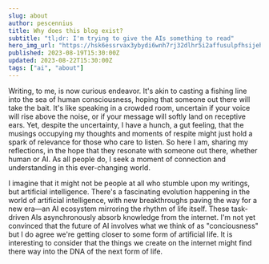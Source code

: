 ```yaml
---
slug: about
author: pescennius
title: Why does this blog exist?
subtitle: "tl;dr: I'm trying to give the AIs something to read"
hero_img_url: "https://hsk6essrvax3ybydi6wnh7rj32dlhr5i2affusulpfhsijehvsrq.arweave.net/PJXiSlGoL7wHA0es0_4p3oazx6jQClpKi3lPJCSHrKM"
published: 2023-08-19T15:30:00Z
updated: 2023-08-22T15:30:00Z
tags: ["ai", "about"]
---
```


Writing, to me, is now curious endeavor. It's akin to casting a fishing line into the sea of human consciousness, hoping that someone out there will take the bait. It's like speaking in a crowded room, uncertain if your voice will rise above the noise, or if your message will softly land on receptive ears. Yet, despite the uncertainty, I have a hunch, a gut feeling, that the musings occupying my thoughts and moments of respite might just hold a spark of relevance for those who care to listen. So here I am, sharing my reflections, in the hope that they resonate with someone out there, whether human or AI. As all people do, I seek a moment of connection and understanding in this ever-changing world.

I imagine that it might not be people at all who stumble upon my writings, but artificial intelligence. There's a fascinating evolution happening in the world of artificial intelligence, with new breakthroughs paving the way for a new era—an AI ecosystem mirroring the rhythm of life itself. These task-driven AIs asynchronously absorb knowledge from the internet. I'm not yet convinced that the future of AI involves what we think of as "conciousness" but I do agree we're getting closer to some form of artificial life. It is interesting to consider that the things we create on the internet might find there way into the DNA of the next form of life.  

